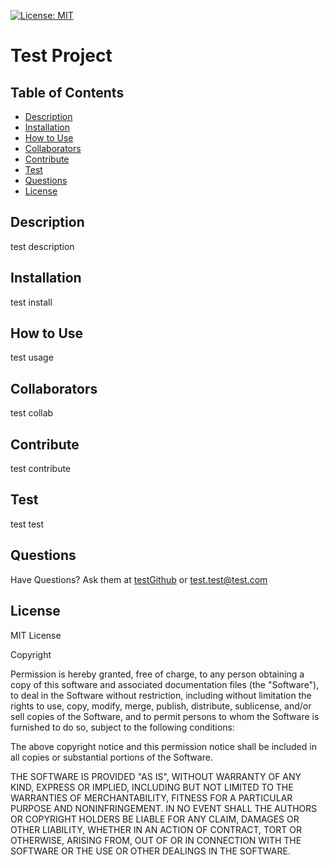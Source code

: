 

  [![License: MIT](https://img.shields.io/badge/License-MIT-yellow.svg)](https://opensource.org/Licenses/MIT)
  # Test Project
  
  ## Table of Contents
  * [Description](#description)
  * [Installation](#installation)
  * [How to Use](#How-to-use)
  * [Collaborators](#collaborators)
  * [Contribute](#contribute)
  * [Test](#test)
  * [Questions](#questions)
  * [License](#license)
    
  ## Description
  test description

  ## Installation
  test install

  ## How to Use
  test usage

  ## Collaborators
  test collab

  ## Contribute
  test contribute

  ## Test
  test test

  ## Questions
  Have Questions? Ask them at <a href="http://github.com/testGithub">testGithub</a> or <a href="mailto:test.test@test.com">test.test@test.com</a>

  ## License
  
  MIT License

  Copyright <YEAR> <COPYRIGHT HOLDER>

  Permission is hereby granted, free of charge, to any person obtaining a copy 
  of this software and associated documentation files (the "Software"), to deal 
  in the Software without restriction, including without limitation the rights to 
  use, copy, modify, merge, publish, distribute, sublicense, and/or sell copies 
  of the Software, and to permit persons to whom the Software is furnished to do 
  so, subject to the following conditions:

  The above copyright notice and this permission notice shall be included in all 
  copies or substantial portions of the Software.

  THE SOFTWARE IS PROVIDED "AS IS", WITHOUT WARRANTY OF ANY KIND, EXPRESS OR 
  IMPLIED, INCLUDING BUT NOT LIMITED TO THE WARRANTIES OF MERCHANTABILITY, FITNESS 
  FOR A PARTICULAR PURPOSE AND NONINFRINGEMENT. IN NO EVENT SHALL THE AUTHORS OR 
  COPYRIGHT HOLDERS BE LIABLE FOR ANY CLAIM, DAMAGES OR OTHER LIABILITY, WHETHER 
  IN AN ACTION OF CONTRACT, TORT OR OTHERWISE, ARISING FROM, OUT OF OR IN 
  CONNECTION WITH THE SOFTWARE OR THE USE OR OTHER DEALINGS IN THE SOFTWARE.
      
  
